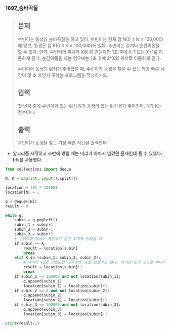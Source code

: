 ### 1697_숨바꼭질

> ## 문제
>
> 수빈이는 동생과 숨바꼭질을 하고 있다. 수빈이는 현재 점 N(0 ≤ N ≤ 100,000)에 있고, 동생은 점 K(0 ≤ K ≤ 100,000)에 있다. 수빈이는 걷거나 순간이동을 할 수 있다. 만약, 수빈이의 위치가 X일 때 걷는다면 1초 후에 X-1 또는 X+1로 이동하게 된다. 순간이동을 하는 경우에는 1초 후에 2*X의 위치로 이동하게 된다.
>
> 수빈이와 동생의 위치가 주어졌을 때, 수빈이가 동생을 찾을 수 있는 가장 빠른 시간이 몇 초 후인지 구하는 프로그램을 작성하시오.
>
> ## 입력
>
> 첫 번째 줄에 수빈이가 있는 위치 N과 동생이 있는 위치 K가 주어진다. N과 K는 정수이다.
>
> ## 출력
>
> 수빈이가 동생을 찾는 가장 빠른 시간을 출력한다.





- 알고리즘 시작하고 초반에 봤을 때는 머리가 아파서 넘겼던 문제인데 풀 수 있었다. bfs를 사용했다.

```python
from collections import deque

N, K = map(int, input().split())

location = [0] * 100001
location[N] = 1

q = deque([N])
result = 0

while q:
    subin = q.popleft()
    subin_1 = subin+1
    subin_2 = subin-1
    subin_3 = subin*2
    # 수빈이와 동생이 처음부터 같은 위치에 있었을 때
    if subin == K:
        result = location[subin]
        break
    elif K in (subin_1, subin_2, subin_3):
        # 여기서 +1을 안했으면 마지막에 -1을 안했어도 됐다. 하지만 밑의 코드를 짜다가 똑같이 하려고 +1을 했다.
        result = location[subin]+1
        break
    if subin_1 <= 100000 and not location[subin_1]:
        q.append(subin_1)
        location[subin_1] = location[subin]+1
    if subin_2 >= 0 and not location[subin_2]:
        q.append(subin_2)
        location[subin_2] = location[subin]+1
    if subin_3 <= 100000 and not location[subin_3]:
        q.append(subin_3)
        location[subin_3] = location[subin]+1

print(result-1)
```

